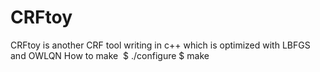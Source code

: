 # CRFtoy
CRFtoy is another CRF tool writing in c++ which is optimized with LBFGS and OWLQN
How to make
  $ ./configure
  $ make
